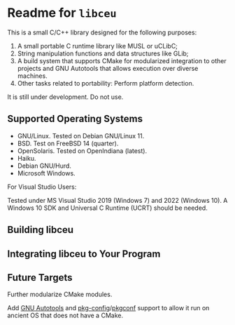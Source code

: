 # Readme for `libceu`

This is a small C/C++ library designed for the following purposes:

1. A small portable C runtime library like MUSL or uCLibC;
2. String manipulation functions and data structures like GLib;
3. A build system that supports CMake for modularized integration to other projects and GNU Autotools that allows execution over diverse machines.
4. Other tasks related to portability: Perform platform detection.

It is still under development. Do not use.

## Supported Operating Systems

- GNU/Linux. Tested on Debian GNU/Linux 11.
- BSD. Test on FreeBSD 14 (quarter).
- OpenSolaris. Tested on OpenIndiana (latest).
- Haiku.
- Debian GNU/Hurd.
- Microsoft Windows.

For Visual Studio Users:

Tested under MS Visual Studio 2019 (Windows 7) and 2022 (Windows 10). A Windows 10 SDK and Universal C Runtime (UCRT) should be needed.

## Building libceu

## Integrating libceu to Your Program

## Future Targets

Further modularize CMake modules.

Add [GNU Autotools](https://www.gnu.org/software/autoconf/) and [pkg-config](https://www.freedesktop.org/wiki/Software/pkg-config/)/[pkgconf](http://pkgconf.org/) support to allow it run on ancient OS that does not have a CMake.
